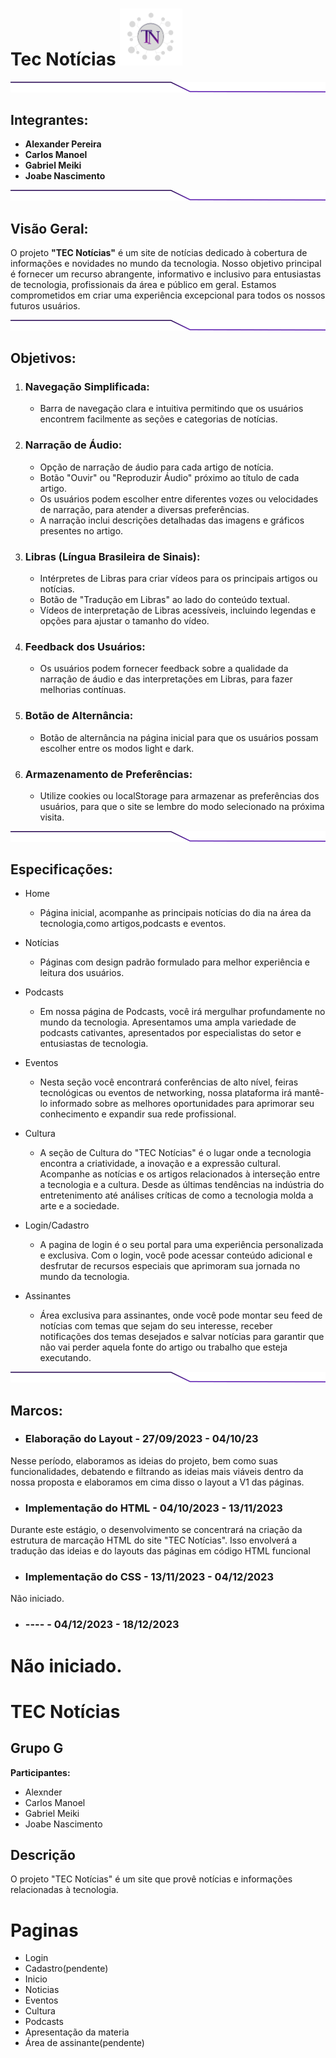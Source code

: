 
# **Tec Notícias** <img src="./img/Pasta_home_img/TN.png" width="100px">
<img src="./img/Pasta_home_img/Line 1.png">

## Integrantes: 
*  **Alexander Pereira**
*  **Carlos Manoel**
*  **Gabriel Meiki**
*  **Joabe Nascimento**

<img src="./img/Pasta_home_img/Line 1.png">

## Visão Geral:

<p>O projeto <b>"TEC Notícias"</b> é um site de notícias dedicado à cobertura de informações e novidades no mundo da tecnologia. Nosso objetivo principal é fornecer um recurso abrangente, informativo e inclusivo para entusiastas de tecnologia, profissionais da área e público em geral. Estamos comprometidos em criar uma experiência excepcional para todos os nossos futuros usuários.</p>


<img src="./img/Pasta_home_img/Line 1.png">

## Objetivos:
1. ### Navegação Simplificada:
    - Barra de navegação clara e intuitiva permitindo que os usuários encontrem facilmente as seções e categorias de notícias.

2. ### Narração de Áudio:
    - Opção de narração de áudio para cada artigo de notícia.
    - Botão "Ouvir" ou "Reproduzir Áudio" próximo ao título de cada artigo.
    - Os usuários podem escolher entre diferentes vozes ou velocidades de narração, para atender a diversas preferências.
    - A narração inclui descrições detalhadas das imagens e gráficos presentes no artigo.


3. ### Libras (Língua Brasileira de Sinais):
    - Intérpretes de Libras para criar vídeos para os principais artigos ou notícias.
    - Botão de "Tradução em Libras" ao lado do conteúdo textual.
    - Vídeos de interpretação de Libras acessíveis, incluindo legendas e opções para ajustar o tamanho do vídeo.

4. ### Feedback dos Usuários:
    - Os usuários podem fornecer feedback sobre a qualidade da narração de áudio e das interpretações em Libras, para fazer melhorias contínuas.

5. ### Botão de Alternância:
    - Botão de alternância na página inicial para que os usuários possam escolher entre os modos light e dark.
6. ### Armazenamento de Preferências:
    - Utilize cookies ou localStorage para armazenar as preferências dos usuários, para que o site se lembre do modo selecionado na próxima visita.

<img src="./img/Pasta_home_img/Line 1.png">

## Especificações:
* Home
    - Página inicial, acompanhe as principais notícias do dia na área da tecnologia,como artigos,podcasts e eventos.

* Notícias
    - Páginas com design padrão formulado para melhor experiência e leitura dos usuários.

* Podcasts
    - Em nossa página de Podcasts, você irá mergulhar profundamente no mundo da tecnologia. Apresentamos uma ampla variedade de podcasts cativantes, apresentados por especialistas do setor e entusiastas de tecnologia.

* Eventos
    - Nesta seção você encontrará conferências de alto nível, feiras tecnológicas ou eventos de networking, nossa plataforma irá mantê-lo informado sobre as melhores oportunidades para aprimorar seu conhecimento e expandir sua rede profissional.

* Cultura
    - A seção de Cultura do "TEC Notícias" é o lugar onde a tecnologia encontra a criatividade, a inovação e a expressão cultural. Acompanhe as notícias e os artigos relacionados à interseção entre a tecnologia e a cultura. Desde as últimas tendências na indústria do entretenimento até análises críticas de como a tecnologia molda a arte e a sociedade.

* Login/Cadastro
    - A pagina de login é o seu portal para uma experiência personalizada e exclusiva. Com o login, você pode acessar conteúdo adicional e desfrutar de recursos especiais que aprimoram sua jornada no mundo da tecnologia.

* Assinantes
    - Área exclusiva para assinantes, onde você pode montar seu feed de notícias com temas que sejam do seu interesse, receber notificações dos temas desejados e salvar notícias para garantir que não vai perder aquela fonte do artigo ou trabalho que esteja executando.


<img src="./img/Pasta_home_img/Line 1.png">

## Marcos:
 - ### Elaboração do Layout -  27/09/2023 - 04/10/23
Nesse período, elaboramos as ideias do projeto, bem como suas funcionalidades, debatendo e filtrando as ideias mais viáveis dentro da nossa proposta e elaboramos em cima disso o layout a V1 das páginas.

 - ### Implementação do HTML - 04/10/2023 - 13/11/2023
Durante este estágio, o desenvolvimento se concentrará na criação da estrutura de marcação HTML do site "TEC Notícias". Isso envolverá a tradução das ideias e do layouts das páginas em código HTML funcional

 - ### Implementação do CSS - 13/11/2023 - 04/12/2023
Não iniciado.

 - ### ---- - 04/12/2023 - 18/12/2023
Não iniciado.
=======
# TEC Notícias

## Grupo G

**Participantes:**
- Alexnder
- Carlos Manoel
- Gabriel Meiki
- Joabe Nascimento

## Descrição

O projeto "TEC Notícias" é um site que provê notícias e informações relacionadas à tecnologia.

# Paginas

 - Login
 - Cadastro(pendente)
 - Inicio
 - Noticias
 - Eventos
 - Cultura
 - Podcasts
 - Apresentação da materia
 - Área de assinante(pendente)

